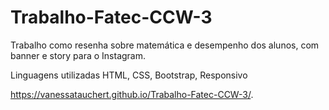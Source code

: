 # Trabalho-Fatec-CCW-3

Trabalho como resenha sobre matemática e desempenho dos alunos, com banner e story para o Instagram.

Linguagens utilizadas HTML, CSS, Bootstrap, Responsivo

https://vanessatauchert.github.io/Trabalho-Fatec-CCW-3/. 
